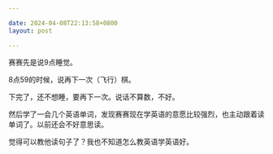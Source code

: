```yaml
---

date: 2024-04-08T22:13:58+0800
layout: post

---
```


赛赛先是说9点睡觉。

8点59的时候，说再下一次（飞行）棋。

下完了，还不想睡，要再下一次。说话不算数，不好。

然后学了一会几个英语单词，发现赛赛现在学英语的意愿比较强烈，也主动跟着读单词了。以前还会不好意思读。

觉得可以教他读句子了？我也不知道怎么教英语学英语好。
